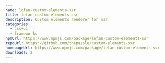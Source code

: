 ```yaml
---
name: lefan-custom-elements-ssr
title: lefan-custom-elements-ssr
description: Custom elements renderer for ssr
categories:
  - css+ui
  - frameworks
npmUrl: https://www.npmjs.com/package/lefan-custom-elements-ssr
repoUrl: https://github.com/thepassle/custom-elements-ssr
homepageUrl: https://www.npmjs.com/package/lefan-custom-elements-ssr
downloads: 2
---
```

